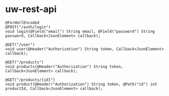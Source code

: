 # uw-rest-api


    @FormUrlEncoded
    @POST("/auth/login")
    void login(@Field("email") String email, @Field("password") String password, Callback<JsonElement> callback);

    @GET("/user")
    void user(@Header("Authorization") String token, Callback<JsonElement> callback);

    @GET("/products")
    void products(@Header("Authorization") String token, Callback<JsonElement> callback);

    @GET("/products/{id}")
    void product(@Header("Authorization") String token, @Path("id") int productId, Callback<JsonElement> callback);
